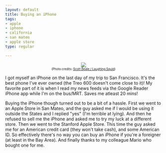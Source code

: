 ```yaml
--- 
layout: default
title: Buying an iPhone
tags: 
- apple
- iphone
- california
- san mateo
- apple store
type: regular

---
```

<div align="center"><img src="http://farm3.static.flickr.com/2300/2068829946_0ad9249746.jpg" />
</div><div align="center"><small><small>(Photo credits: <a href="http://laughingsquid.com">Scott Beale / Laughing Squid</a>)</small></small>
</div>

<p>I got myself an iPhone on the last day of my trip to San Francisco. It's the best phone I've ever owned (the Treo 600 doesn't come close to it)! My favorite part of it is when I read my news feeds via the Google Reader iPhone app while I'm on the bus/MRT. Saves me atleast 20 mins!</p>

<p>Buying the iPhone though turned out to be a bit of a hassle. First we went to an Apple Store in San Mateo, and the guy asked me if I would be using it outside the States and I replied "yes" (I'm terrible at lying). And then he refused to sell me the iPhone and asked me to try my luck at a different store. Then we went to the Stanford Apple Store. This time the guy asked me for an American credit card (they won't take cash), and some American ID. So effectively there's no way you can buy an iPhone if you're a foreigner (at least in the Bay Area). And finally thanks to my colleague Mario who bought one for me. </p>
